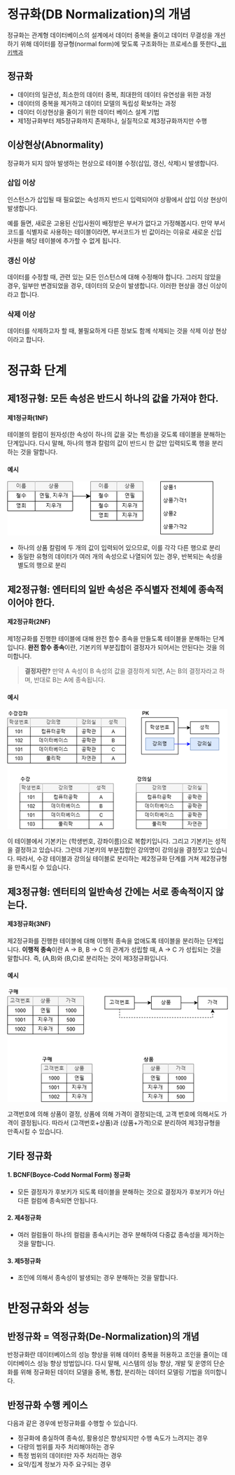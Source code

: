 # 정규화(DB Normalization)의 개념
정규화는 관계형 데이터베이스의 설계에서 데이터 중복을 줄이고 데이터 무결성을 개선하기 위해 데이터를 정규형(normal form)에 맞도록 구조화하는 프로세스를 뜻한다.<span style="font-size: small;"><a href="https://ko.wikipedia.org/wiki/%EB%8D%B0%EC%9D%B4%ED%84%B0%EB%B2%A0%EC%9D%B4%EC%8A%A4_%EC%A0%95%EA%B7%9C%ED%99%94">_위키백과</a></span>

## 정규화
- 데이터의 일관성, 최소한의 데이터 중복, 최대한의 데이터 유연성을 위한 과정
- 데이터의 중복을 제거하고 데이터 모델의 독립성 확보하는 과정
- 데이터 이상현상을 줄이기 위한 데이터 베이스 설계 기법
- 제1정규화부터 제5정규화까지 존재하나, 실질적으로 제3정규화까지만 수행

## 이상현상(Abnormality)
정규화가 되지 않아 발생하는 현상으로 테이블 수정(삽입, 갱신, 삭제)시 발생합니다.

### 삽입 이상
인스턴스가 삽입될 때 필요없는 속성까지 반드시 입력되어야 상황에서 삽입 이상 현상이 발생합니다.

예를 들면, 새로운 고용된 신입사원이 배정받은 부서가 없다고 가정해봅시다. 만약 부서코드를 식별자로 사용하는 테이블이라면, 부서코드가 빈 값이라는 이유로 새로운 신입 사원을 해당 테이블에 추가할 수 없게 됩니다. 

### 갱신 이상
데이터를 수정할 때, 관련 있는 모든 인스턴스에 대해 수정해야 합니다. 그러지 않았을 경우, 일부만 변경되었을 경우, 데이터의 모순이 발생합니다. 이러한 현상을 갱신 이상이라고 합니다.

### 삭제 이상
데이터를 삭제하고자 할 때, 불필요하게 다른 정보도 함께 삭제되는 것을 삭제 이상 현상이라고 합니다.

# 정규화 단계
## 제1정규형: 모든 속성은 반드시 하나의 값을 가져야 한다.
#### 제1정규화(1NF)
테이블의 컬럼이 원자성(한 속성이 하나의 값을 갖는 특성)을 갖도록 테이블을 분해하는 단계입니다. 다시 말해, 하나의 행과 칼럼의 값이 반드시 한 값만 입력되도록 행을 분리하는 것을 말합니다.

#### 예시
<img src="../../src/1nf.png">

- 하나의 상품 칼럼에 두 개의 값이 입력되어 있으므로, 이를 각각 다른 행으로 분리
- 동일한 유형의 데이터가 여러 개의 속성으로 나열되어 있는 경우, 반복되는 속성을 별도의 행으로 분리

## 제2정규형: 엔터티의 일반 속성은 주식별자 전체에 종속적이어야 한다.
#### 제2정규화(2NF)
제1정규화를 진행한 테이블에 대해 완전 함수 종속을 만들도록 테이블을 분해하는 단계입니다. **완전 함수 종속**이란, 기본키의 부분집합이 결정자가 되어서는 안된다는 것을 의미합니다. 

> **결정자란?**
> 만약 A 속성이 B 속성의 값을 결정하게 되면, A는 B의 결정자라고 하며, 반대로 B는 A에 종속됩니다. 

#### 예시
<img src="../../src/2nf.png">

이 테이블에서 기본키는 (학생번호, 강좌이름)으로 복합키입니다. 그리고 기본키는 성적을 결정하고 있습니다. 그런데 기본키의 부분집합인 강의명이 강의실을 결정짓고 있습니다. 따라서, 수강 테이블과 강의실 테이블로 분리하는 제2정규화 단계를 거쳐 제2정규형을 만족시킬 수 있습니다.

## 제3정규형: 엔터티의 일반속성 간에는 서로 종속적이지 않는다.
#### 제3정규화(3NF)
제2정규화를 진행한 테이블에 대해 이행적 종속을 없애도록 테이블을 분리하는 단계입니다. **이행적 종속**이란 A -> B, B -> C 의 관계가 성립할 때, A -> C 가 성립되는 것을 말합니다. 즉, (A,B)와 (B,C)로 분리하는 것이 제3정규화입니다.

#### 예시
<img src="../../src/3nf.png">

고객번호에 의해 상품이 결정, 상품에 의해 가격이 결정되는데, 고객 번호에 의해서도 가격이 결정됩니다. 따라서 (고객번호+상품)과 (상품+가격)으로 분리하여 제3정규형을 만족시킬 수 있습니다.

## 기타 정규화
#### 1. BCNF(Boyce-Codd Normal Form) 정규화
- 모든 결정자가 후보키가 되도록 테이블을 분해하는 것으로 결정자가 후보키가 아닌 다른 컬럼에 종속되면 안됩니다.

#### 2. 제4정규화
- 여러 컬럼들이 하나의 컬럼을 종속시키는 경우 분해하여 다중값 종속성을 제거하는 것을 말합니다.

#### 3. 제5정규화
- 조인에 의해서 종속성이 발생되는 경우 분해하는 것을 말합니다.

# 반정규화와 성능
## 반정규화 = 역정규화(De-Normalization)의 개념
반정규화란 데이터베이스의 성능 향상을 위해 데이터 중복을 허용하고 조인을 줄이는 데이터베이스 성능 향상 방법입니다. 다시 말해, 시스템의 성능 향상, 개발 및 운영의 단순화를 위해 정규화된 데이터 모델을 중복, 통합, 분리하는 데이터 모델링 기법을 의미합니다.

## 반정규화 수행 케이스
다음과 같은 경우에 반정규화를 수행할 수 있습니다.
- 정규화에 충실하여 종속성, 활용성은 향상되지만 수행 속도가 느려지는 경우
- 다량의 범위를 자주 처리해야하는 경우
- 특정 범위의 데이터만 자주 처리하는 경우
- 요약/집계 정보가 자주 요구되는 경우
